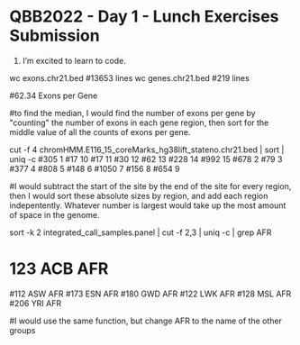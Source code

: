  # QBB2022 - Day 1 - Lunch Exercises Submission

 1. I’m excited to learn to code.
 
 wc exons.chr21.bed #13653 lines
 wc genes.chr21.bed #219 lines
 
 #62.34 Exons per Gene
 
 #to find the median, I would find the number of exons per gene by "counting" the number of exons in each gene region, then sort for the middle value of all the counts of exons per gene.
 
 cut -f 4 chromHMM.E116_15_coreMarks_hg38lift_stateno.chr21.bed | sort | uniq -c
 #305 1
 #17 10
 #17 11
 #30 12
 #62 13
 #228 14
 #992 15
 #678 2
 #79 3
 #377 4
 #808 5
 #148 6
 #1050 7
 #156 8
 #654 9
 
 #I would subtract the start of the site by the end of the site for every region, then I would sort these absolute sizes by region, and add each region indepentently. Whatever number is largest would take up the most amount of space in the genome.
 
sort -k 2 integrated_call_samples.panel | cut -f 2,3 | uniq -c | grep AFR

 # 123 ACB	AFR
 #112 ASW	AFR
 #173 ESN	AFR
 #180 GWD	AFR
 #122 LWK	AFR
 #128 MSL	AFR
 #206 YRI	AFR

 #I would use the same function, but change AFR to the name of the other groups